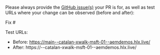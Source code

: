 Please always provide the [GitHub issue(s)](../issues) your PR is for, as well as test URLs where your change can be observed (before and after):

Fix #<gh-issue-id>

Test URLs:
- Before: https://main--catalan-xwalk-msft-01--aemdemos.hlx.live/
- After: https://<branch>--catalan-xwalk-msft-01--aemdemos.hlx.live/
